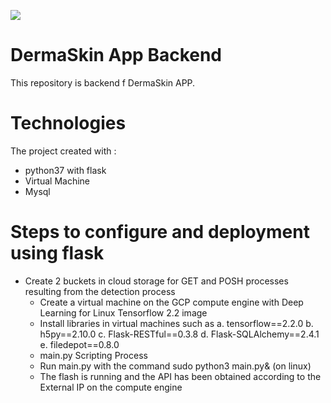 ![](images/DermaSkin%20logo.png)

# DermaSkin App Backend 
This repository is backend f DermaSkin APP.
# Technologies
The project created with :
* python37 with flask
* Virtual Machine
* Mysql

# Steps to configure and deployment using flask
- Create 2 buckets in cloud storage for GET and POSH processes resulting from the detection process
   * Create a virtual machine on the GCP compute engine with Deep Learning for Linux Tensorflow 2.2 image
   * Install libraries in virtual machines such as a. tensorflow==2.2.0 b. h5py==2.10.0 c. Flask-RESTful==0.3.8 d. Flask-SQLAlchemy==2.4.1 e. filedepot==0.8.0
  * main.py Scripting Process
  * Run main.py with the command sudo python3 main.py& (on linux) 
  * The flash is running and the API has been obtained according to the External IP on the compute engine
